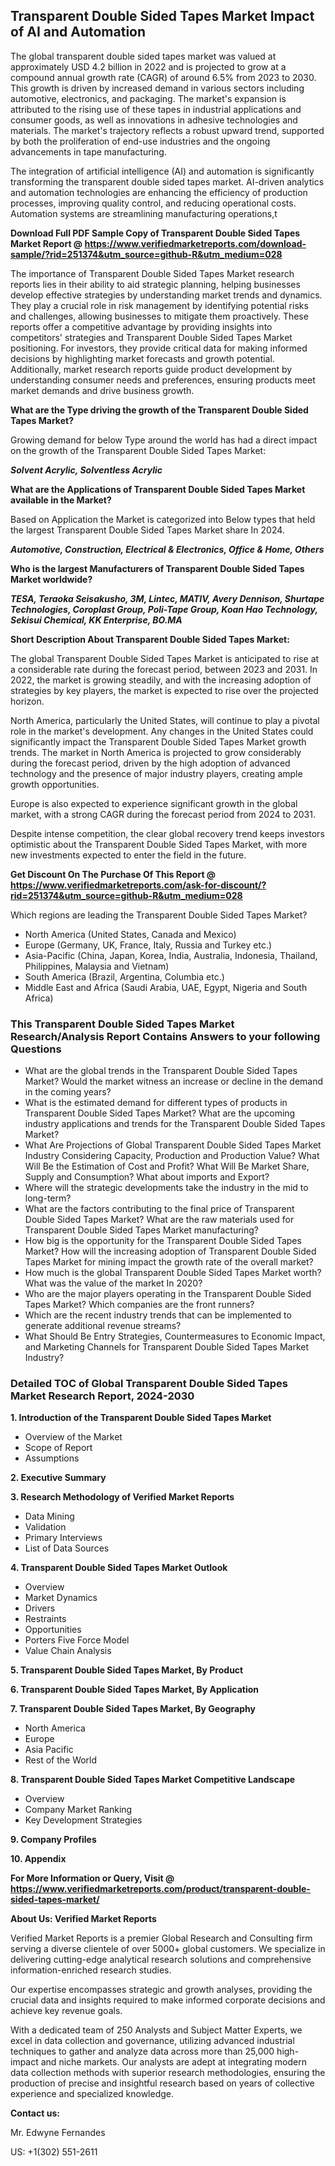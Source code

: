 <h2>Transparent Double Sided Tapes Market Impact of AI and Automation</h2><p>The global transparent double sided tapes market was valued at approximately USD 4.2 billion in 2022 and is projected to grow at a compound annual growth rate (CAGR) of around 6.5% from 2023 to 2030. This growth is driven by increased demand in various sectors including automotive, electronics, and packaging. The market's expansion is attributed to the rising use of these tapes in industrial applications and consumer goods, as well as innovations in adhesive technologies and materials. The market's trajectory reflects a robust upward trend, supported by both the proliferation of end-use industries and the ongoing advancements in tape manufacturing.</p><p>The integration of artificial intelligence (AI) and automation is significantly transforming the transparent double sided tapes market. AI-driven analytics and automation technologies are enhancing the efficiency of production processes, improving quality control, and reducing operational costs. Automation systems are streamlining manufacturing operations,t</p><p id="" class=""><strong>Download Full PDF Sample Copy of Transparent Double Sided Tapes Market Report @ <a href="https://www.verifiedmarketreports.com/download-sample/?rid=251374&utm_source=github-R&utm_medium=028" target="_blank">https://www.verifiedmarketreports.com/download-sample/?rid=251374&utm_source=github-R&utm_medium=028</a></strong></p><p>The importance of&nbsp;Transparent Double Sided Tapes Market research reports lies in their ability to aid strategic planning, helping businesses develop effective strategies by understanding market trends and dynamics. They play a crucial role in risk management by identifying potential risks and challenges, allowing businesses to mitigate them proactively. These reports offer a competitive advantage by providing insights into competitors' strategies and Transparent Double Sided Tapes Market positioning. For investors, they provide critical data for making informed decisions by highlighting market forecasts and growth potential. Additionally, market research reports guide product development by understanding consumer needs and preferences, ensuring products meet market demands and drive business growth.</p><p><strong>What are the&nbsp;Type driving the growth of the Transparent Double Sided Tapes Market?</strong></p><p id="" class="">Growing demand for below Type around the world has had a direct impact on the growth of the Transparent Double Sided Tapes Market:</p><em><strong>Solvent Acrylic, Solventless Acrylic</strong></em></p><strong>What are the&nbsp;Applications&nbsp;of Transparent Double Sided Tapes Market available in the Market?</strong></p><p id="" class="">Based on Application the Market is categorized into Below types that held the largest Transparent Double Sided Tapes Market share In 2024.</p><em><strong>Automotive, Construction, Electrical & Electronics, Office & Home, Others</strong></em></p><strong>Who is the largest Manufacturers of Transparent Double Sided Tapes Market worldwide?</strong></p><p><em><strong>TESA, Teraoka Seisakusho, 3M, Lintec, MATIV, Avery Dennison, Shurtape Technologies, Coroplast Group, Poli-Tape Group, Koan Hao Technology, Sekisui Chemical, KK Enterprise, BO.MA</strong></em></p><p id="" class=""><strong>Short Description About Transparent Double Sided Tapes Market:</strong></p><p>The global Transparent Double Sided Tapes Market is anticipated to rise at a considerable rate during the forecast period, between 2023 and 2031. In 2022, the market is growing steadily, and with the increasing adoption of strategies by key players, the market is expected to rise over the projected horizon.</p><p>North America, particularly the United States, will continue to play a pivotal role in the market's development. Any changes in the United States could significantly impact the Transparent Double Sided Tapes Market growth trends. The market in North America is projected to grow considerably during the forecast period, driven by the high adoption of advanced technology and the presence of major industry players, creating ample growth opportunities.</p><p>Europe is also expected to experience significant growth in the global market, with a strong CAGR during the forecast period from 2024 to 2031.</p><p>Despite intense competition, the clear global recovery trend keeps investors optimistic about the Transparent Double Sided Tapes Market, with more new investments expected to enter the field in the future.</p><p id="" class=""><strong>Get Discount On The Purchase Of This Report @ <a href="https://www.verifiedmarketreports.com/ask-for-discount/?rid=251374&utm_source=github-R&utm_medium=028" target="_blank">https://www.verifiedmarketreports.com/ask-for-discount/?rid=251374&utm_source=github-R&utm_medium=028</a></strong></p>Which regions are leading the Transparent Double Sided Tapes Market?</p><ul><li>North America (United States, Canada and Mexico)</li><li>Europe (Germany, UK, France, Italy, Russia and Turkey etc.)</li><li>Asia-Pacific (China, Japan, Korea, India, Australia, Indonesia, Thailand, Philippines, Malaysia and Vietnam)</li><li>South America (Brazil, Argentina, Columbia etc.)</li><li>Middle East and Africa (Saudi Arabia, UAE, Egypt, Nigeria and South Africa)</li></ul><h3 id="" class="">This Transparent Double Sided Tapes Market Research/Analysis Report Contains Answers to your following Questions</h3><ul><li>What are the global trends in the Transparent Double Sided Tapes Market? Would the market witness an increase or decline in the demand in the coming years?</li><li>What is the estimated demand for different types of products in Transparent Double Sided Tapes Market? What are the upcoming industry applications and trends for the Transparent Double Sided Tapes Market?</li><li>What Are Projections of Global Transparent Double Sided Tapes Market Industry Considering Capacity, Production and Production Value? What Will Be the Estimation of Cost and Profit? What Will Be Market Share, Supply and Consumption? What about imports and Export?</li><li>Where will the strategic developments take the industry in the mid to long-term?</li><li>What are the factors contributing to the final price of Transparent Double Sided Tapes Market? What are the raw materials used for Transparent Double Sided Tapes Market manufacturing?</li><li>How big is the opportunity for the Transparent Double Sided Tapes Market? How will the increasing adoption of Transparent Double Sided Tapes Market for mining impact the growth rate of the overall market?</li><li>How much is the global Transparent Double Sided Tapes Market worth? What was the value of the market In 2020?</li><li>Who are the major players operating in the Transparent Double Sided Tapes Market? Which companies are the front runners?</li><li>Which are the recent industry trends that can be implemented to generate additional revenue streams?</li><li>What Should Be Entry Strategies, Countermeasures to Economic Impact, and Marketing Channels for Transparent Double Sided Tapes Market Industry?</li></ul><h3 id="" class="">Detailed TOC of Global Transparent Double Sided Tapes Market Research Report, 2024-2030</h3><p id="" class=""><strong>1. Introduction of the Transparent Double Sided Tapes Market</strong></p><ul><li>Overview of the Market</li><li>Scope of Report</li><li>Assumptions</li></ul><p id="" class=""><strong>2. Executive Summary</strong></p><p id="" class=""><strong>3. Research Methodology of Verified Market Reports</strong></p><ul><li>Data Mining</li><li>Validation</li><li>Primary Interviews</li><li>List of Data Sources</li></ul><p id="" class=""><strong>4. Transparent Double Sided Tapes Market Outlook</strong></p><ul><li>Overview</li><li>Market Dynamics</li><li>Drivers</li><li>Restraints</li><li>Opportunities</li><li>Porters Five Force Model</li><li>Value Chain Analysis</li></ul><p id="" class=""><strong>5. Transparent Double Sided Tapes Market, By Product</strong></p><p id="" class=""><strong>6. Transparent Double Sided Tapes Market, By Application</strong></p><p id="" class=""><strong>7. Transparent Double Sided Tapes Market, By Geography</strong></p><ul><li>North America</li><li>Europe</li><li>Asia Pacific</li><li>Rest of the World</li></ul><p id="" class=""><strong>8. Transparent Double Sided Tapes Market Competitive Landscape</strong></p><ul><li>Overview</li><li>Company Market Ranking</li><li>Key Development Strategies</li></ul><p id="" class=""><strong>9. Company Profiles</strong></p><p id="" class=""><strong>10. Appendix</strong></p><p id="" class=""><strong>For More Information or Query, Visit @ <a href="https://www.verifiedmarketreports.com/product/transparent-double-sided-tapes-market/" target="_blank">https://www.verifiedmarketreports.com/product/transparent-double-sided-tapes-market/</a></strong></p><p id="" class=""><strong>About Us: Verified Market Reports</strong></p><p id="" class="">Verified Market Reports is a premier Global Research and Consulting firm serving a diverse clientele of over 5000+ global customers. We specialize in delivering cutting-edge analytical research solutions and comprehensive information-enriched research studies.</p><p id="" class="">Our expertise encompasses strategic and growth analyses, providing the crucial data and insights required to make informed corporate decisions and achieve key revenue goals.</p><p id="" class="">With a dedicated team of 250 Analysts and Subject Matter Experts, we excel in data collection and governance, utilizing advanced industrial techniques to gather and analyze data across more than 25,000 high-impact and niche markets. Our analysts are adept at integrating modern data collection methods with superior research methodologies, ensuring the production of precise and insightful research based on years of collective experience and specialized knowledge.</p><p id="" class=""><strong>Contact us:</strong></p><p id="" class="">Mr. Edwyne Fernandes</p><p id="" class="">US: +1(302) 551-2611</p>